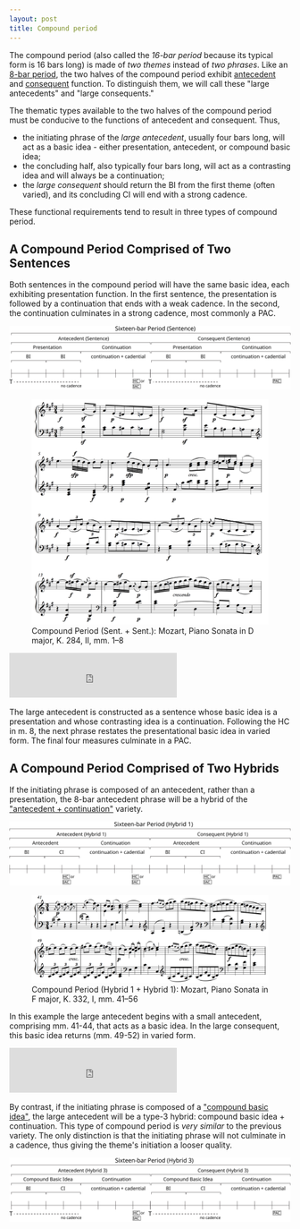 ```yaml
---
layout: post
title: Compound period
---
```


The compound period (also called the *16-bar period* because its typical form is 16 bars long) is made of *two themes* instead of *two phrases*. Like an [8-bar period](period.html), the two halves of the compound period exhibit [antecedent](themeFunctions.html#antecedent) and [consequent](themeFunctions.html#consequent) function. To distinguish them, we will call these "large antecedents" and "large consequents."

The thematic types available to the two halves of the compound period must be conducive to the functions of antecedent and consequent. Thus,

- the initiating phrase of the *large antecedent*, usually four bars long, will act as a basic idea - either presentation, antecedent, or compound basic idea;  
- the concluding half, also typically four bars long, will act as a contrasting idea and will always be a continuation;  
- the *large consequent* should return the BI from the first theme (often varied), and its concluding CI will end with a strong cadence.    

These functional requirements tend to result in three types of compound period. 

## A Compound Period Comprised of Two Sentences


Both sentences in the compound period will have the same basic idea, each exhibiting presentation function. In the first sentence, the presentation is followed by a continuation that ends with a weak cadence. In the second, the continuation culminates in a strong cadence, most commonly a PAC.


<img src="Graphics/ClassicalThemes/16period-sent.svg" onerror="this.src='Graphics/ClassicalThemes/16period-sent.png'" />


<figure>	
  <img src="/Graphics/form/k284-ii.png">
  <figcaption>Compound Period (Sent. + Sent.): Mozart, Piano Sonata in D major, K. 284, II, mm. 1–8 </figcaption>
</figure> 


<iframe src="https://embed.spotify.com/?uri=spotify%3Atrack%3A5nBf5P09DwNUA9XbwKueVI" width="300" height="80" frameborder="0" allowtransparency="true"></iframe>


The large antecedent is constructed as a sentence whose basic idea is a presentation and whose contrasting idea is a continuation. Following the HC in m. 8, the next phrase restates the presentational basic idea in varied form. The final four measures culminate in a PAC. 


## A Compound Period Comprised of Two Hybrids

If the initiating phrase is composed of an antecedent, rather than a presentation, the 8-bar antecedent phrase will be a hybrid of the ["antecedent + continuation"](hybridThemes.html#hybrid-1) variety. 


<img src="Graphics/ClassicalThemes/16period-hybrid1.svg" onerror="this.src='Graphics/ClassicalThemes/16period-hybrid1.png'" />


<figure>	
  <img src="/Graphics/form/k332.png">
  <figcaption>Compound Period (Hybrid 1 + Hybrid 1): Mozart, Piano Sonata in F major, K. 332, I, mm. 41–56 </figcaption>
</figure> 


In this example the large antecedent begins with a small antecedent, comprising mm. 41-44, that acts as a basic idea. In the large consequent, this basic idea returns (mm. 49-52) in varied form.


<iframe src="https://embed.spotify.com/?uri=spotify%3Atrack%3A0z0t5ihTRm0XSZSw8iRZ0T" width="300" height="80" frameborder="0" allowtransparency="true"></iframe>


By contrast, if the initiating phrase is composed of a ["compound basic idea"](hybridThemes.html#the-compound-basic-idea), the large antecedent will be a type-3 hybrid: compound basic idea + continuation. This type of compound period is *very similar* to the previous variety. The only distinction is that the initiating phrase will not culminate in a cadence, thus giving the theme's initiation a looser quality.


<img src="Graphics/ClassicalThemes/16period-hybrid3.svg" onerror="this.src='Graphics/ClassicalThemes/16period-hybrid3.png'" />


